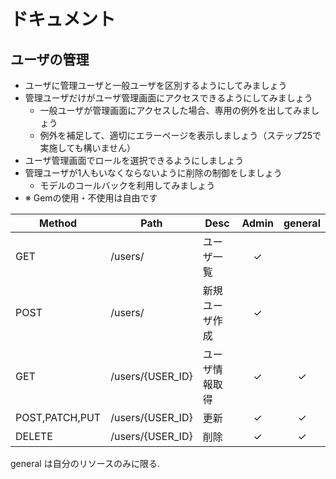 # ドキュメント

## ユーザの管理

- ユーザに管理ユーザと一般ユーザを区別するようにしてみましょう
- 管理ユーザだけがユーザ管理画面にアクセスできるようにしてみましょう
  - 一般ユーザが管理画面にアクセスした場合、専用の例外を出してみましょう
  - 例外を補足して、適切にエラーページを表示しましょう（ステップ25で実施しても構いません）
- ユーザ管理画面でロールを選択できるようにしましょう
- 管理ユーザが1人もいなくならないように削除の制御をしましょう
  - モデルのコールバックを利用してみましょう
- ※ Gemの使用・不使用は自由です

| Method | Path | Desc | Admin | general |
| --- | --- | --- |:---:|:---:|
| GET    | /users/ | ユーザ一覧 | ✓ ||
| POST   | /users/ | 新規ユーザ作成 | ✓ ||
| GET    | /users/{USER_ID} | ユーザ情報取得 | ✓ |✓|
| POST,PATCH,PUT   | /users/{USER_ID} | 更新 | ✓ |✓|
| DELETE | /users/{USER_ID} | 削除 | ✓ |✓|

general は自分のリソースのみに限る.
